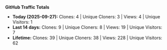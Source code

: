 
**GitHub Traffic Totals**

- **Today (2025-09-27):** Clones: 4 | Unique Cloners: 3 | Views: 4 | Unique Visitors: 1
- **Last 14 days:** Clones: 9 | Unique Cloners: 8 | Views: 19 | Unique Visitors: 7
- **Lifetime:** Clones: 39 | Unique Cloners: 38 | Views: 228 | Unique Visitors: 62
